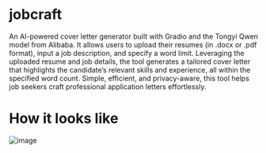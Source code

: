 # jobcraft
An AI-powered cover letter generator built with Gradio and the Tongyi Qwen model from Alibaba. It allows users to upload their resumes (in .docx or .pdf format), input a job description, and specify a word limit. Leveraging the uploaded resume and job details, the tool generates a tailored cover letter that highlights the candidate’s relevant skills and experience, all within the specified word count. Simple, efficient, and privacy-aware, this tool helps job seekers craft professional application letters effortlessly.

# How it looks like
![image](https://github.com/user-attachments/assets/5fb80e86-8cc7-4214-a391-a04823b5d688)

